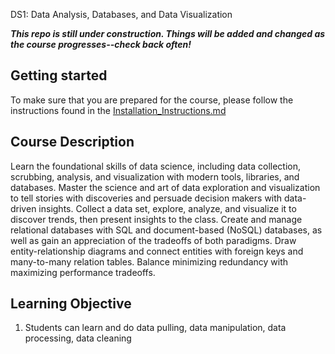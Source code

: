 DS1: Data Analysis, Databases, and Data Visualization

**_This repo is still under construction.  Things will be added and changed as the course progresses--check back often!_**

## Getting started

To make sure that you are prepared for the course, please follow the instructions found in the [Installation_Instructions.md](Installation_Instructions.md)

## Course Description

Learn the foundational skills of data science, including data collection, scrubbing, analysis, and visualization with modern tools, libraries, and databases. Master the science and art of data exploration and visualization to tell stories with discoveries and persuade decision makers with data-driven insights. Collect a data set, explore, analyze, and visualize it to discover trends, then present insights to the class. Create and manage relational databases with SQL and document-based (NoSQL) databases, as well as gain an appreciation of the tradeoffs of both paradigms. Draw entity-relationship diagrams and connect entities with foreign keys and many-to-many relation tables. Balance minimizing redundancy with maximizing performance tradeoffs.

## Learning Objective

1. Students can learn and do data pulling, data manipulation, data processing, data cleaning
